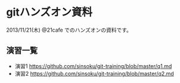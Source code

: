 # gitハンズオン資料

2013/11/21(木) @21cafe でのハンズオンの資料です。


## 演習一覧

* 演習1 https://github.com/sinsoku/git-training/blob/master/q1.md
* 演習2 https://github.com/sinsoku/git-training/blob/master/q2.md
